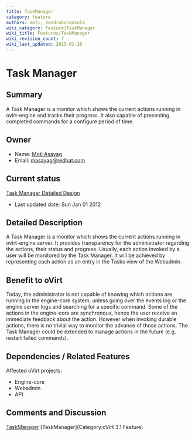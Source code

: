 ```yaml
---
title: TaskManager
category: feature
authors: moti, sandrobonazzola
wiki_category: Feature|TaskManager
wiki_title: Features/TaskManager
wiki_revision_count: 7
wiki_last_updated: 2015-01-16
---
```


# Task Manager

## Summary

A Task Manager is a monitor which shows the current actions running in ovirt-engine and tracks their progress. It also capable of presenting completed commands for a configure period of time.

## Owner

*   Name: [ Moti Asayag](User:Moti)
*   Email: <masayag@redhat.com>

## Current status

[Task Manager Detailed Design](http://ovirt.org/wiki/Features/TaskManagerDetailed)

*   Last updated date: Sun Jan 01 2012

## Detailed Description

A Task Manager is a monitor which shows the current actions running in ovirt-engine server. It provides transparency for the administrator regarding the actions, their status and progress. Usually, each action invoked by a user will be monitored by the Task Manager. It will be achieved by representing each action as an entry in the Tasks view of the Webadmin.

## Benefit to oVirt

Today, the administrator is not capable of knowing which actions are running in the engine-core system, unless going over the events log or the engine server logs and searching for a specific command. Some of the actions in the engine-core are synchronous, hence the user receive an immediate feedback about the action. However when invoking durable actions, there is no trivial way to monitor the advance of those actions. The Task Manager could be extended to manage actions in the future (e.g. restart failed commands).

## Dependencies / Related Features

Affected oVirt projects:

*   Engine-core
*   Webadmin
*   API

## Comments and Discussion

[TaskManager](Category:Feature) [TaskManager](Category:oVirt 3.1 Feature)
